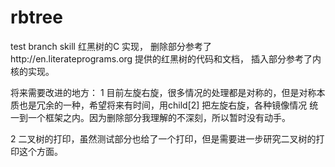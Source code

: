 rbtree
======
test branch skill
红黑树的C 实现，
删除部分参考了http://en.literateprograms.org 提供的红黑树的代码和文档，
插入部分参考了内核的实现。

将来需要改进的地方：
1 目前左旋右旋，很多情况的处理都是对称的，但是对称本质也是冗余的一种，希望将来有时间，用child[2] 把左旋右旋，各种镜像情况
统一到一个框架之内。因为删除部分我理解的不深刻，所以暂时没有动手。

2 二叉树的打印，虽然测试部分也给了一个打印，但是需要进一步研究二叉树的打印这个方面。


